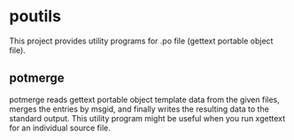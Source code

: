 # poutils

This project provides utility programs for .po file (gettext portable object file).

## potmerge

potmerge reads gettext portable object template data from the given files,
merges the entries by msgid,
and finally writes the resulting data to the standard output.
This utility program might be useful when you run xgettext for an individual source file.
